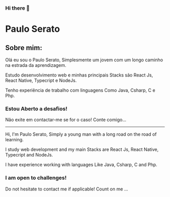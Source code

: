 ### Hi there 👋

# Paulo Serato
## Sobre mim:
Olá eu sou o Paulo Serato, 
Simplesmente um jovem com um 
longo caminho na estrada da aprendizagem.

Estudo desenvolvimento web e minhas principais 
Stacks são React Js, React Native, Typecript e 
NodeJs.

Tenho experiência de trabalho com linguagens
Como Java, Csharp, C e Php.

### Estou Aberto a desafios!
Não exite em contactar-me se for o caso!
Conte comigo...

--------------------------------------------------

Hi, I'm Paulo Serato,
Simply a young man with a
long road on the road of learning.

I study web development and my main
Stacks are React Js, React Native, Typecript and
NodeJs.

I have experience working with languages
Like Java, Csharp, C and Php.

### I am open to challenges!
Do not hesitate to contact me if applicable!
Count on me ...

